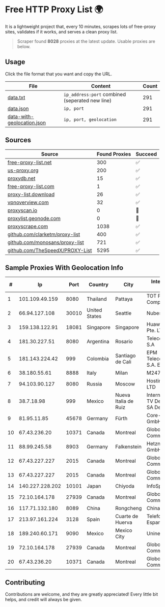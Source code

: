 
# Free HTTP Proxy List 🌍

It is a lightweight project that, every 10 minutes, scrapes lots of free-proxy sites, validates if it works, and serves a clean proxy list.


> Scraper found **8028** proxies at the latest update. Usable proxies are below.

## Usage

Click the file format that you want and copy the URL.


|File|Content|Count|
|----|-------|-----|
|[data.txt](https://raw.githubusercontent.com/themiralay/Proxy-List-World/master/data.txt)|`ip_address:port` combined (seperated new line)|291|
|[data.json](https://raw.githubusercontent.com/themiralay/Proxy-List-World/master/data.json)|`ip, port`|291|
|[data-with-geolocation.json](https://raw.githubusercontent.com/themiralay/Proxy-List-World/master/data-with-geolocation.json)|`ip, port, geolocation`|291|

## Sources

|Source|Found Proxies|Succeed|
|------|-------------|-------|
|[free-proxy-list.net](https://free-proxy-list.net)|300|✅|
|[us-proxy.org](https://www.us-proxy.org)|200|✅|
|[proxydb.net](http://proxydb.net)|15|✅|
|[free-proxy-list.com](https://free-proxy-list.com/?page=&port=&type%5B%5D=http&type%5B%5D=https&up_time=0&search=Search)|1|✅|
|[proxy-list.download](https://www.proxy-list.download/HTTP)|26|✅|
|[vpnoverview.com](https://vpnoverview.com/privacy/anonymous-browsing/free-proxy-servers)|32|✅|
|[proxyscan.io](https://www.proxyscan.io)|0|🚫|
|[proxylist.geonode.com](https://proxylist.geonode.com/api/proxy-list?limit=300&page=1&sort_by=lastChecked&sort_type=desc&protocols=http,https)|0|🚫|
|[proxyscrape.com](https://api.proxyscrape.com/v2/?request=displayproxies&protocol=http&timeout=10000&country=all&ssl=all&anonymity=all)|1038|✅|
|[github.com/clarketm/proxy-list](https://raw.githubusercontent.com/clarketm/proxy-list/master/proxy-list-raw.txt)|400|✅|
|[github.com/monosans/proxy-list](https://raw.githubusercontent.com/monosans/proxy-list/main/proxies/http.txt)|721|✅|
|[github.com/TheSpeedX/PROXY-List](https://raw.githubusercontent.com/TheSpeedX/PROXY-List/master/http.txt)|5295|✅|


## Sample Proxies With Geolocation Info

|#|Ip|Port|Country|City|Internet Service Provider|
|-|--|----|-------|----|-------------------------|
|1|101.109.49.159|8080|Thailand|Pattaya|TOT Public Company Limited|
|2|66.94.127.108|30010|United States|Seattle|Nubes, LLC|
|3|159.138.122.91|18081|Singapore|Singapore|Huawei International Pte. LTD|
|4|181.30.227.51|8080|Argentina|Rosario|Telecom Argentina S.A|
|5|181.143.224.42|999|Colombia|Santiago de Cali|EPM Telecomunicaciones S.A. E.S.P.|
|6|38.180.55.61|8888|Italy|Milan|M247 Europe SRL|
|7|94.103.90.127|8080|Russia|Moscow|Hosting technology LTD|
|8|38.7.18.98|999|Mexico|Nueva Italia de Ruiz|Internet Telefonia Y TV De Michoacan SA De CV|
|9|81.95.11.85|45678|Germany|Fürth|Core-Backbone GmbH|
|10|67.43.236.20|10371|Canada|Montreal|GloboTech Communications|
|11|88.99.245.58|8903|Germany|Falkenstein|Hetzner Online GmbH|
|12|67.43.227.227|2015|Canada|Montreal|GloboTech Communications|
|13|67.43.227.227|2015|Canada|Montreal|GloboTech Communications|
|14|140.227.228.202|10101|Japan|Chiyoda|InfoSphere|
|15|72.10.164.178|27939|Canada|Montreal|GloboTech Communications|
|16|117.71.132.180|8089|China|Rongcheng|Chinanet|
|17|213.97.161.224|3128|Spain|Cuarte de Huerva|Telefonica de Espana SAU|
|18|189.240.60.171|9090|Mexico|Mexico City|Uninet S.A. de C.V.|
|19|72.10.164.178|27939|Canada|Montreal|GloboTech Communications|
|20|67.43.236.20|10371|Canada|Montreal|GloboTech Communications|



## Contributing

Contributions are welcome, and they are greatly appreciated! Every
little bit helps, and credit will always be given.

